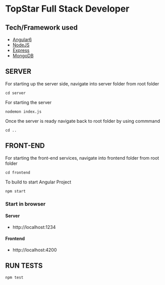# TopStar Full Stack Developer 

## Tech/Framework used

* [Angular6](https://angular.io/)
* [NodeJS](https://angular.io/)
* [Express](https://expressjs.com/)
* [MongoDB](https://www.mongodb.com/)

## SERVER

For starting up the server side, navigate into server folder from root folder
```
cd server
```
For starting the server
```
nodemon index.js
```

Once the server is ready navigate back to root folder by using commmand
```
cd ..
```

## FRONT-END


For starting the front-end services, navigate into frontend folder from root folder
```
cd frontend
```
To build to start Angular Project
```
npm start
```


### Start in browser

#### Server  
* http://localhost:1234

#### Frontend
* http://localhost:4200


## RUN TESTS
```
npm test
```
